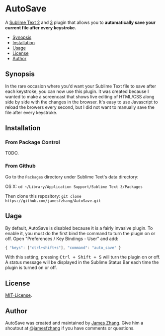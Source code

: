 AutoSave
===============
A [Sublime Text 2](http://www.sublimetext.com/2) and
[3](http://www.sublimetext.com/3) plugin that allows you to **automatically save your current file after every keystroke.**

- [Synopsis](#synopsis)
- [Installation](#installation)
- [Usage](#usage)
- [License](#license)
- [Author](#author)

Synopsis
-------
In the rare occasion where you'd want your Sublime Text file to save after
each keystroke, you can now use this plugin. It was created because
I wanted to make a screencast that shows live editing of HTML/CSS along side
by side with the changes in the browser. It's easy to use Javascript to
reload the browers every second, but I did not want to manually save the
file after every keystroke.

Installation
-------

### From Package Control
TODO.

### From Github
Go to the `Packages` directory under Sublime Text's data directory:

OS X: `cd ~/Library/Application Support/Sublime Text 3/Packages`

Then clone this repository: `git clone https://github.com/jamesfzhang/AutoSave.git`

Uage
-------
By default, AutoSave is disabled because it is a fairly invasive plugin.
To enable it, you must do the first bind the command to turn the plugin
on or off. Open "Preferences / Key Bindings - User" and add:

```js
{ "keys": ["ctrl+shift+s"], "command": "auto_save" }
```

With this setting, pressing <kbd>Ctrl + Shift + S</kbd> will turn the plugin
on or off. A status message will be displayed in the Sublime Status Bar each
time the plugin is turned on or off.

License
-------
[MIT-License](https://raw.github.com/jamesfzhang/AutoSave/master/MIT-License).

Author
-------
AutoSave was created and maintained by [James Zhang](http://jzhang.io).
Give him a shoutout at [@jamesfzhang](https://twitteri.com/jamesfzhang)
if you have comments or questions.
